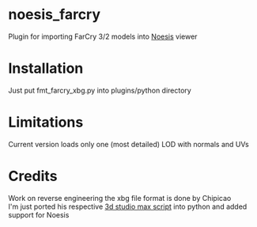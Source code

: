 noesis_farcry
=============

Plugin for importing FarCry 3/2 models into [Noesis](http://oasis.xentax.com/index.php?content=downloads) viewer


Installation
=============

Just put fmt_farcry_xbg.py into plugins/python directory  

Limitations
=============

Current version loads only one (most detailed) LOD with normals and UVs  


Credits
=============

Work on reverse engineering the xbg file format is done by Chipicao  
I'm just ported his respective [3d studio max script](http://forum.xentax.com/viewtopic.php?f=16&t=11095) into python and added support for Noesis
